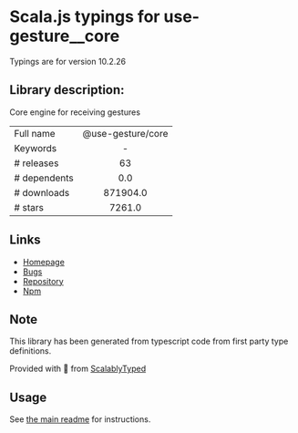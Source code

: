 
# Scala.js typings for use-gesture__core

Typings are for version 10.2.26

## Library description:
Core engine for receiving gestures

|                    |                 |
| ------------------ | :-------------: |
| Full name          | @use-gesture/core |
| Keywords           | - |
| # releases         | 63 |
| # dependents       | 0.0 |
| # downloads        | 871904.0 |
| # stars            | 7261.0 |

## Links
- [Homepage](https://use-gesture.netlify.app)
- [Bugs](https://github.com/pmndrs/use-gesture/issues)
- [Repository](https://github.com/pmndrs/use-gesture)
- [Npm](https://www.npmjs.com/package/%40use-gesture%2Fcore)
    


## Note
This library has been generated from typescript code from first party type definitions.

Provided with :purple_heart: from [ScalablyTyped](https://github.com/oyvindberg/ScalablyTyped)

## Usage
See [the main readme](../../readme.md) for instructions.


